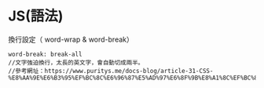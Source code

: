 # JS(語法)
換行設定（ word-wrap & word-break）
```
word-break: break-all
//文字強迫換行，太長的英文字，會自動切成兩半。
//參考網址：https://www.puritys.me/docs-blog/article-31-CSS-%E8%AA%9E%E6%B3%95%EF%BC%8C%E6%96%87%E5%AD%97%E6%8F%9B%E8%A1%8C%EF%BC%8C%E5%BC%B7%E8%BF%AB%E4%B8%8D%E6%8F%9B%E8%A1%8C%E3%80%82.html
```
